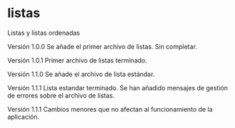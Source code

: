 # listas
Listas y listas ordenadas

Versión 1.0.0
Se añade el primer archivo de listas. Sin completar.

Versión 1.0.1
Primer archivo de listas terminado.

Versión 1.1.0
Se añade el archivo de lista estándar.

Versión 1.1.1
Lista estandar terminado.
Se han añadido mensajes de gestión de errores sobre el archivo de listas.

Versión 1.1.1
Cambios menores que no afectan al funcionamiento de la aplicación.